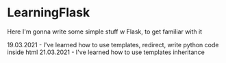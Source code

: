 # LearningFlask
Here I'm gonna write some simple stuff w Flask, to get familiar with it

19.03.2021 - I've learned how to use templates, redirect, write python code inside html
21.03.2021 - I've learned how to use templates inheritance